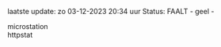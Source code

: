 laatste update: 
zo 03-12-2023 20:34   uur 
Status: FAALT - geel - 
<div class="service Y">microstation</div><div class="service Y">httpstat</div>